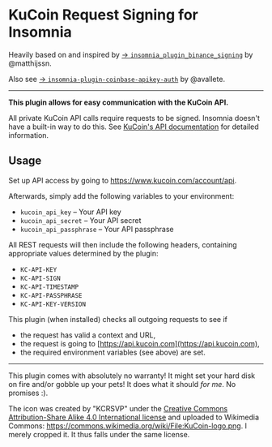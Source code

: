 # KuCoin Request Signing for Insomnia

Heavily based on and inspired by [→ `insomnia_plugin_binance_signing`](https://github.com/matthijssn/insomnia-plugin-bitvavo-signing) by @matthijssn.

Also see [→ `insomnia-plugin-coinbase-apikey-auth`](https://github.com/avallete/insomnia-plugin-coinbase-apikey-auth) by @avallete.

---

**This plugin allows for easy communication with the KuCoin API.**

All private KuCoin API calls require requests to be signed. Insomnia doesn't have a built-in way to do this. See [KuCoin's API documentation](https://docs.kucoin.com/?lang=en_US#authentication) for detailed information.

## Usage

Set up API access by going to https://www.kucoin.com/account/api.

Afterwards, simply add the following variables to your environment:

* `kucoin_api_key` – Your API key
* `kucoin_api_secret` – Your API secret
* `kucoin_api_passphrase` – Your API passphrase

All REST requests will then include the following headers, containing appropriate values determined by the plugin:

* `KC-API-KEY`
* `KC-API-SIGN`
* `KC-API-TIMESTAMP`
* `KC-API-PASSPHRASE`
* `KC-API-KEY-VERSION`

This plugin (when installed) checks all outgoing requests to see if

* the request has valid a context and URL,
* the request is going to [https://api.kucoin.com](https://api.kucoin.com),
* the required environment variables (see above) are set.

---

This plugin comes with absolutely no warranty! It might set your hard disk on fire and/or gobble up your pets! It does what it should _for me_. No promises :).

The icon was created by "KCRSVP" under the [Creative Commons](https://en.wikipedia.org/wiki/en:Creative_Commons) [Attribution-Share Alike 4.0 International license](https://creativecommons.org/licenses/by-sa/4.0/deed.en) and uploaded to Wikimedia Commons: https://commons.wikimedia.org/wiki/File:KuCoin-logo.png. I merely cropped it. It thus falls under the same license.